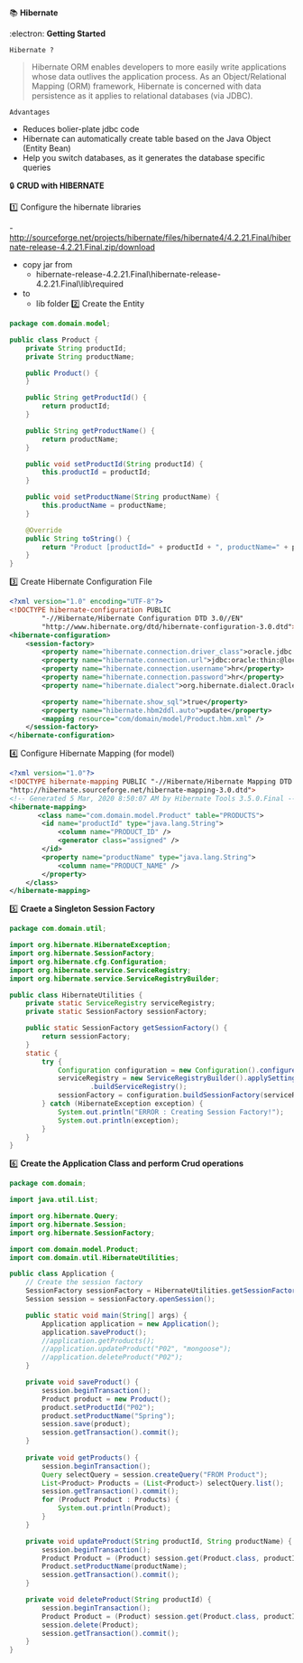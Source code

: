 :books: **Hibernate**

:electron: **Getting Started**

`Hibernate ?`
>Hibernate ORM enables developers to more easily write applications whose data outlives the application process. As an Object/Relational Mapping (ORM) framework, Hibernate is concerned with data persistence as it applies to relational databases (via JDBC). 

`Advantages`
* Reduces bolier-plate jdbc code
* Hibernate can automatically create table based on the Java Object (Entity Bean)
* Help you switch databases, as it generates the database specific queries


:lock:  **CRUD with HIBERNATE**  

:one: Configure the hibernate libraries

-http://sourceforge.net/projects/hibernate/files/hibernate4/4.2.21.Final/hibernate-release-4.2.21.Final.zip/download

- copy jar from
  - hibernate-release-4.2.21.Final\hibernate-release-4.2.21.Final\lib\required
- to 
  - lib folder
:two: Create the Entity

``` Java
package com.domain.model;

public class Product {
	private String productId;
	private String productName;

	public Product() {
	}

	public String getProductId() {
		return productId;
	}

	public String getProductName() {
		return productName;
	}

	public void setProductId(String productId) {
		this.productId = productId;
	}

	public void setProductName(String productName) {
		this.productName = productName;
	}

	@Override
	public String toString() {
		return "Product [productId=" + productId + ", productName=" + productName + "]";
	}
}
```

:three: Create Hibernate Configuration File

```xml
<?xml version="1.0" encoding="UTF-8"?>
<!DOCTYPE hibernate-configuration PUBLIC
		"-//Hibernate/Hibernate Configuration DTD 3.0//EN"
		"http://www.hibernate.org/dtd/hibernate-configuration-3.0.dtd">
<hibernate-configuration>
	<session-factory>
		<property name="hibernate.connection.driver_class">oracle.jdbc.driver.OracleDriver</property>
		<property name="hibernate.connection.url">jdbc:oracle:thin:@localhost:1521:xe</property>
		<property name="hibernate.connection.username">hr</property>
		<property name="hibernate.connection.password">hr</property>
		<property name="hibernate.dialect">org.hibernate.dialect.Oracle10gDialect</property>

		<property name="hibernate.show_sql">true</property>
		<property name="hibernate.hbm2ddl.auto">update</property>
		<mapping resource="com/domain/model/Product.hbm.xml" />
	</session-factory>
</hibernate-configuration>
```

:four: Configure Hibernate Mapping (for model)

``` xml
<?xml version="1.0"?>
<!DOCTYPE hibernate-mapping PUBLIC "-//Hibernate/Hibernate Mapping DTD 3.0//EN"
"http://hibernate.sourceforge.net/hibernate-mapping-3.0.dtd">
<!-- Generated 5 Mar, 2020 8:50:07 AM by Hibernate Tools 3.5.0.Final -->
<hibernate-mapping>
       <class name="com.domain.model.Product" table="PRODUCTS">
        <id name="productId" type="java.lang.String">
            <column name="PRODUCT_ID" />
            <generator class="assigned" />
        </id>
        <property name="productName" type="java.lang.String">
            <column name="PRODUCT_NAME" />
        </property>
    </class>
</hibernate-mapping>

```
:five: **Craete a Singleton Session Factory**

``` java
package com.domain.util;

import org.hibernate.HibernateException;
import org.hibernate.SessionFactory;
import org.hibernate.cfg.Configuration;
import org.hibernate.service.ServiceRegistry;
import org.hibernate.service.ServiceRegistryBuilder;

public class HibernateUtilities {
	private static ServiceRegistry serviceRegistry;
	private static SessionFactory sessionFactory;

	public static SessionFactory getSessionFactory() {
		return sessionFactory;
	}
	static {
		try {
			Configuration configuration = new Configuration().configure();
			serviceRegistry = new ServiceRegistryBuilder().applySettings(configuration.getProperties())
					.buildServiceRegistry();
			sessionFactory = configuration.buildSessionFactory(serviceRegistry);
		} catch (HibernateException exception) {
			System.out.println("ERROR : Creating Session Factory!");
			System.out.println(exception);
		}
	}
}
```
:six: **Create the Application Class and perform Crud operations**

``` java
package com.domain;

import java.util.List;

import org.hibernate.Query;
import org.hibernate.Session;
import org.hibernate.SessionFactory;

import com.domain.model.Product;
import com.domain.util.HibernateUtilities;

public class Application {
	// Create the session factory
	SessionFactory sessionFactory = HibernateUtilities.getSessionFactory();
	Session session = sessionFactory.openSession();

	public static void main(String[] args) {
		Application application = new Application();
		application.saveProduct();
		//application.getProducts();
		//application.updateProduct("P02", "mongoose");
		//application.deleteProduct("P02");
	}

	private void saveProduct() {
		session.beginTransaction();
		Product product = new Product();
		product.setProductId("P02");
		product.setProductName("Spring");
		session.save(product);
		session.getTransaction().commit();
	}
	
	private void getProducts() {
		session.beginTransaction();
		Query selectQuery = session.createQuery("FROM Product");
		List<Product> Products = (List<Product>) selectQuery.list();
		session.getTransaction().commit();
		for (Product Product : Products) {
			System.out.println(Product);
		}
	}

	private void updateProduct(String productId, String productName) {
		session.beginTransaction();
		Product Product = (Product) session.get(Product.class, productId);  
		Product.setProductName(productName);
		session.getTransaction().commit();
	}

	private void deleteProduct(String productId) {
		session.beginTransaction();
		Product Product = (Product) session.get(Product.class, productId);
		session.delete(Product);
		session.getTransaction().commit();
	}
}
```

